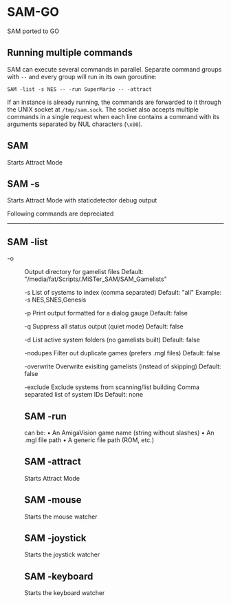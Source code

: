 # SAM-GO
SAM ported to GO

## Running multiple commands

SAM can execute several commands in parallel. Separate command groups with
`--` and every group will run in its own goroutine:

```
SAM -list -s NES -- -run SuperMario -- -attract
```

If an instance is already running, the commands are forwarded to it through the
UNIX socket at `/tmp/sam.sock`. The socket also accepts multiple commands in a
single request when each line contains a command with its arguments separated by
NUL characters (`\x00`).

SAM
-----------
Starts Attract Mode

SAM -s
-----------
Starts Attract Mode with staticdetector debug output

Following commands are depreciated

-----------
SAM -list <flags>
-----------

-o <dir>         Output directory for gamelist files
                 Default: "/media/fat/Scripts/.MiSTer_SAM/SAM_Gamelists"

-s <systems>     List of systems to index (comma separated)
                 Default: "all"
                 Example: -s NES,SNES,Genesis

-p               Print output formatted for a dialog gauge
                 Default: false

-q               Suppress all status output (quiet mode)
                 Default: false

-d               List active system folders (no gamelists built)
                 Default: false

-nodupes         Filter out duplicate games (prefers .mgl files)
                 Default: false
				 
-overwrite		 Overwrite exisiting gamelists (instead of skipping)
				 Default: false
				 
-exclude <sys>   Exclude systems from scanning/list building
                 Comma separated list of system IDs
                 Default: none

SAM -run <target>
-----------

  <target> can be:
    • An AmigaVision game name (string without slashes)
    • An .mgl file path
    • A generic file path (ROM, etc.)
	
	
SAM -attract
-----------
Starts Attract Mode

SAM -mouse
-----------
Starts the mouse watcher

SAM -joystick
-----------
Starts the joystick watcher

SAM -keyboard
-----------
Starts the keyboard watcher
